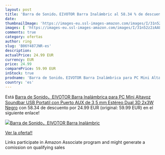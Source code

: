 ```yaml
---
layout: post
title: 'Barra de Sonido，EIVOTOR Barra Inalámbric al 58.34 % de descuento'
date: 
thumbnailImage: 'https://images-eu.ssl-images-amazon.com/images/I/31n52z2zAAL._SL200_.jpg'
images: [ 'https://images-eu.ssl-images-amazon.com/images/I/31n52z2zAAL._SL200_.jpg' ]
comments: true
category: ofertas
author: ring
slug: 'B06Y487JNR-es'
description:
actualPrice: 24.99 EUR
currency: EUR
price: 24.99
comparePrice: 59.99 EUR
inStock: true
prodname: 'Barra de Sonido，EIVOTOR Barra Inalámbrica para PC Mini Altavoz Soundbar USB Portatil con Puerto AUX de 3 5 mm Estéreo Dual 3D  2x3W  Negro'
country: 'es'
---
```


Está [Barra de Sonido，EIVOTOR Barra Inalámbrica para PC Mini Altavoz Soundbar USB Portatil con Puerto AUX de 3 5 mm Estéreo Dual 3D  2x3W  Negro](https://www.amazon.es/dp/B06Y487JNR/?tag=tolees-21) con 58.34 de descuento por 24.99 EUR (original: 59.99 EUR) en el siguiente enlace!

[![Barra de Sonido，EIVOTOR Barra Inalámbric](https://images-eu.ssl-images-amazon.com/images/I/31n52z2zAAL._SL200_.jpg)](https://www.amazon.es/dp/B06Y487JNR/?tag=tolees-21)

[Ver la oferta!!](https://www.amazon.es/dp/B06Y487JNR/?tag=tolees-21)

Links participate in Amazon Associate program and might generate a comission on qualifying sales


